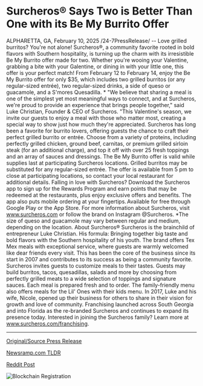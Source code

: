 # Surcheros® Says Two is Better Than One with its Be My Burrito Offer

ALPHARETTA, GA, February 10, 2025 /24-7PressRelease/ -- Love grilled burritos? You're not alone! Surcheros®, a community favorite rooted in bold flavors with Southern hospitality, is turning up the charm with its irresistible Be My Burrito offer made for two. Whether you're wooing your Valentine, grabbing a bite with your Galentine, or dining in with your little one, this offer is your perfect match!   From February 12 to February 14, enjoy the Be My Burrito offer for only $35, which includes two grilled burritos (or any regular-sized entrée), two regular-sized drinks, a side of queso or guacamole, and a S'mores Quesadilla. *   "We believe that sharing a meal is one of the simplest yet most meaningful ways to connect, and at Surcheros, we're proud to provide an experience that brings people together," said Luke Christian, Founder & CEO of Surcheros. "This Valentine's season, we invite our guests to enjoy a meal with those who matter most, creating a special way to show just how much they're appreciated.   Surcheros has long been a favorite for burrito lovers, offering guests the chance to craft their perfect grilled burrito or entrée. Choose from a variety of proteins, including perfectly grilled chicken, ground beef, carnitas, or premium grilled sirloin steak (for an additional charge), and top it off with over 25 fresh toppings and an array of sauces and dressings.   The Be My Burrito offer is valid while supplies last at participating Surcheros locations. Grilled burritos may be substituted for any regular-sized entrée. The offer is available from 5 pm to close at participating locations, so contact your local restaurant for additional details.   Falling in love with Surcheros? Download the Surcheros app to sign up for the Rewards Program and earn points that may be redeemed at the restaurants, plus enjoy exclusive offers and benefits. The app also puts mobile ordering at your fingertips. Available for free through Google Play or the App Store.   For more information about Surcheros, visit www.surcheros.com or follow the brand on Instagram @Surcheros.   *The size of queso and guacamole may vary between regular and medium, depending on the location.  About Surcheros®  Surcheros is the brainchild of entrepreneur Luke Christian. His formula: Bringing together big taste and bold flavors with the Southern hospitality of his youth. The brand offers Tex Mex meals with exceptional service, where guests are warmly welcomed like dear friends every visit. This has been the core of the business since its start in 2007 and contributes to its success as being a community favorite.   Surcheros invites guests to customize meals to their tastes. Guests may build burritos, tacos, quesadillas, salads and more by choosing from perfectly grilled meats to a wide selection of toppings and signature sauces. Each meal is prepared fresh and to order. The family-friendly menu also offers meals for the Lil' Ones with their kids menu.   In 2017, Luke and his wife, Nicole, opened up their business for others to share in their vision for growth and love of community. Franchising launched across South Georgia and into Florida as the re-branded Surcheros and continues to expand its presence today.   Interested in joining the Surcheros family? Learn more at www.surcheros.com/franchising. 

---

[Original/Source Press Release](https://www.24-7pressrelease.com/press-release/519577/surcheros-says-two-is-better-than-one-with-its-be-my-burrito-offer)
                    

[Newsramp.com TLDR](https://newsramp.com/curated-news/surcheros-r-offers-be-my-burrito-deal-for-valentine-s-day-celebrations/e00ee778d1f3e99db954c67b96a9d02e) 

 



[Reddit Post](https://www.reddit.com/r/newsramp/comments/1in4xiu/surcheros_offers_be_my_burrito_deal_for/) 



![Blockchain Registration](https://cdn.newsramp.app/24-7PressRelease/qrcode/252/11/moon9nrp.webp)